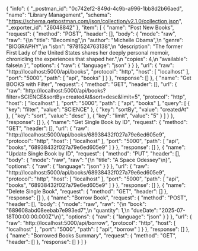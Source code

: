 {
	"info": {
		"_postman_id": "0c742ef2-849d-4c9b-a996-1bb8d2b66aed",
		"name": "Library Management",
		"schema": "https://schema.getpostman.com/json/collection/v2.1.0/collection.json",
		"_exporter_id": "26048842"
	},
	"item": [
		{
			"name": "Post New Books",
			"request": {
				"method": "POST",
				"header": [],
				"body": {
					"mode": "raw",
					"raw": "{\n    \"title\": \"Becoming\",\n    \"author\": \"Michelle Obama\",\n    \"genre\": \"BIOGRAPHY\",\n    \"isbn\": \"9781524763138\",\n    \"description\": \"The former First Lady of the United States shares her deeply personal memoir, chronicling the experiences that shaped her.\",\n    \"copies\": 4,\n    \"available\": false\n  }",
					"options": {
						"raw": {
							"language": "json"
						}
					}
				},
				"url": {
					"raw": "http://localhost:5000/api/books",
					"protocol": "http",
					"host": [
						"localhost"
					],
					"port": "5000",
					"path": [
						"api",
						"books"
					]
				}
			},
			"response": []
		},
		{
			"name": "Get BOOKS with Filter",
			"request": {
				"method": "GET",
				"header": [],
				"url": {
					"raw": "http://localhost:5000/api/books?filter=SCIENCE&sortBy=createdAt&sort=desc&limit=5",
					"protocol": "http",
					"host": [
						"localhost"
					],
					"port": "5000",
					"path": [
						"api",
						"books"
					],
					"query": [
						{
							"key": "filter",
							"value": "SCIENCE"
						},
						{
							"key": "sortBy",
							"value": "createdAt"
						},
						{
							"key": "sort",
							"value": "desc"
						},
						{
							"key": "limit",
							"value": "5"
						}
					]
				}
			},
			"response": []
		},
		{
			"name": "Get Single Book by ID",
			"request": {
				"method": "GET",
				"header": [],
				"url": {
					"raw": "http://localhost:5000/api/books/68938432f027a79e6ed605e9",
					"protocol": "http",
					"host": [
						"localhost"
					],
					"port": "5000",
					"path": [
						"api",
						"books",
						"68938432f027a79e6ed605e9"
					]
				}
			},
			"response": []
		},
		{
			"name": "Update Single Book by ID",
			"request": {
				"method": "PUT",
				"header": [],
				"body": {
					"mode": "raw",
					"raw": "{\n  \"title\": \"A Space Odessey\"\n}",
					"options": {
						"raw": {
							"language": "json"
						}
					}
				},
				"url": {
					"raw": "http://localhost:5000/api/books/68938432f027a79e6ed605e9",
					"protocol": "http",
					"host": [
						"localhost"
					],
					"port": "5000",
					"path": [
						"api",
						"books",
						"68938432f027a79e6ed605e9"
					]
				}
			},
			"response": []
		},
		{
			"name": "Delete Single Book",
			"request": {
				"method": "GET",
				"header": []
			},
			"response": []
		},
		{
			"name": "Borrow Book",
			"request": {
				"method": "POST",
				"header": [],
				"body": {
					"mode": "raw",
					"raw": "{\n  \"book\": \"689608abd08eebab7e993ed7\",\n  \"quantity\": 1,\n  \"dueDate\": \"2025-07-18T00:00:00.000Z\"\n}",
					"options": {
						"raw": {
							"language": "json"
						}
					}
				},
				"url": {
					"raw": "http://localhost:5000/api/borrow",
					"protocol": "http",
					"host": [
						"localhost"
					],
					"port": "5000",
					"path": [
						"api",
						"borrow"
					]
				}
			},
			"response": []
		},
		{
			"name": "Borrowed Books Summary",
			"request": {
				"method": "GET",
				"header": []
			},
			"response": []
		}
	]
}
